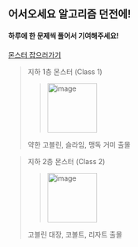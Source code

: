 
## 어서오세요 알고리즘 던전에!

#### 하루에 한 문제씩 풀어서 기여해주세요!

[몬스터 잡으러가기](https://solved.ac/class)

> 지하 1층 몬스터 (Class 1)
> > <img width="100" alt="image" src="https://user-images.githubusercontent.com/67668805/147516382-02972d2b-24ea-400d-b8d3-b2219661f4a0.png">
> 약한 고블린, 슬라임, 맹독 거미 출몰 

> 지하 2층 몬스터 (Class 2)
> > <img width="100" alt="image" src="https://user-images.githubusercontent.com/67668805/147516594-ca9461c3-2616-45a9-8374-23e29973995b.png">
> 고블린 대장, 코볼트, 리자트 출몰
